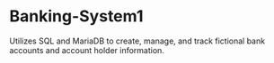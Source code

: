 # Banking-System1
Utilizes SQL and MariaDB to create, manage, and track fictional bank accounts and account holder information.
